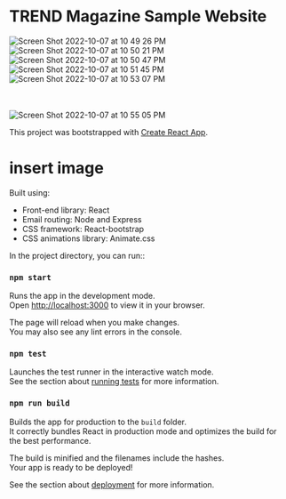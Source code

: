 <!-- # Attributions
<a href="https://www.flaticon.com/free-icons/magazine" title="magazine icons">Magazine icons created by Freepik - Flaticon</a>

<a href="https://www.flaticon.com/free-icons/camera" title="camera icons">Camera icons created by Freepik - Flaticon</a>

<a href="https://www.flaticon.com/free-icons/sunglasses" title="sunglasses icons">Sunglasses icons created by Freepik - Flaticon</a>

https://danmarshall.github.io/google-font-to-svg-path/ -->


# TREND Magazine Sample Website

![Screen Shot 2022-10-07 at 10 49 26 PM](https://user-images.githubusercontent.com/79061216/194691443-e9608b9a-c197-4eba-9685-f6cabcd099ca.png)
![Screen Shot 2022-10-07 at 10 50 21 PM](https://user-images.githubusercontent.com/79061216/194691446-a188123f-14de-4da6-958d-7bbe3ea76a61.png)
![Screen Shot 2022-10-07 at 10 50 47 PM](https://user-images.githubusercontent.com/79061216/194691447-fc578d05-3a21-4ce0-aded-9c4ad606b890.png)
![Screen Shot 2022-10-07 at 10 51 45 PM](https://user-images.githubusercontent.com/79061216/194691453-23ce1611-0591-47aa-aeba-4e08e6e0e701.png)
![Screen Shot 2022-10-07 at 10 53 07 PM](https://user-images.githubusercontent.com/79061216/194691455-6ed37a11-1c08-480d-829c-09f3f7f0b635.png)


<br/><br/>
![Screen Shot 2022-10-07 at 10 55 05 PM](https://user-images.githubusercontent.com/79061216/194691505-82002e79-6a0e-4c1b-9bf0-b50bef767166.png)



This project was bootstrapped with [Create React App](https://github.com/facebook/create-react-app).


# insert image


Built using:

- Front-end library: React
- Email routing: Node and Express
- CSS framework: React-bootstrap
- CSS animations library: Animate.css



In the project directory, you can run::

### `npm start`

Runs the app in the development mode.\
Open [http://localhost:3000](http://localhost:3000) to view it in your browser.

The page will reload when you make changes.\
You may also see any lint errors in the console.

### `npm test`

Launches the test runner in the interactive watch mode.\
See the section about [running tests](https://facebook.github.io/create-react-app/docs/running-tests) for more information.

### `npm run build`

Builds the app for production to the `build` folder.\
It correctly bundles React in production mode and optimizes the build for the best performance.

The build is minified and the filenames include the hashes.\
Your app is ready to be deployed!

See the section about [deployment](https://facebook.github.io/create-react-app/docs/deployment) for more information.
